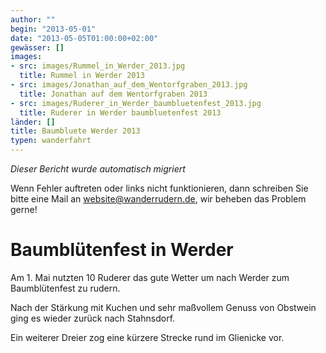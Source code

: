 ```yaml
---
author: ""
begin: "2013-05-01"
date: "2013-05-05T01:00:00+02:00"
gewässer: []
images:
- src: images/Rummel_in_Werder_2013.jpg
  title: Rummel in Werder 2013
- src: images/Jonathan_auf_dem_Wentorfgraben_2013.jpg
  title: Jonathan auf dem Wentorfgraben 2013
- src: images/Ruderer_in_Werder_baumbluetenfest_2013.jpg
  title: Ruderer in Werder baumbluetenfest 2013
länder: []
title: Baumbluete Werder 2013
typen: wanderfahrt
---
```



*Dieser Bericht wurde automatisch migriert*

Wenn Fehler auftreten oder links nicht funktionieren, dann schreiben Sie bitte eine Mail an website@wanderrudern.de, wir beheben das Problem gerne!



# Baumblütenfest in Werder


Am 1. Mai nutzten 10 Ruderer das gute Wetter um nach Werder zum Baumblütenfest zu rudern.

Nach der Stärkung mit Kuchen und sehr maßvollem Genuss von Obstwein ging es wieder zurück nach Stahnsdorf.

Ein weiterer Dreier zog eine kürzere Strecke rund im Glienicke vor.
